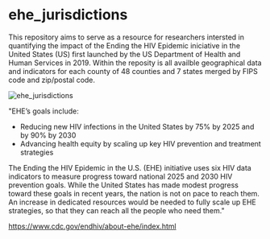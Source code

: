 # ehe_jurisdictions

This repository aims to serve as a resource for researchers intersted in quantifying the impact of the Ending the HIV Epidemic iniciative in the United States (US) first launched by the US Department of Health and Human Services in 2019. Within the reposity is all availble geographical data and indicators for each county of 48 counties and 7 states merged by FIPS code and zip/postal code. 

![ehe_jurisdictions](https://github.com/brittdev31/ehe_jurisdictions/assets/15785459/d1424554-9cbc-4991-b3a9-ca07745f9c4d)

"EHE’s goals include:

- Reducing new HIV infections in the United States by 75% by 2025 and by 90% by 2030
- Advancing health equity by scaling up key HIV prevention and treatment strategies

The Ending the HIV Epidemic in the U.S. (EHE) initiative uses six HIV data indicators to measure progress toward national 2025 and 2030 HIV prevention goals. While the United States has made modest progress toward these goals in recent years, the nation is not on pace to reach them. An increase in dedicated resources would be needed to fully scale up EHE strategies, so that they can reach all the people who need them."


https://www.cdc.gov/endhiv/about-ehe/index.html
